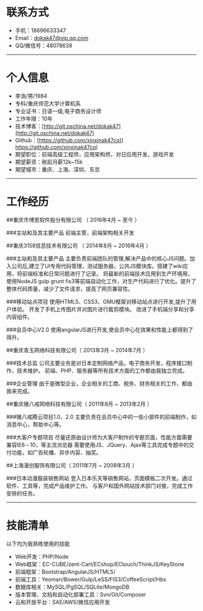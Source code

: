 # 联系方式

- 手机：18696633347
- Email：dokak47@vip.qq.com
- QQ/微信号：48078638

---

# 个人信息

 - 李浩/男/1984 
 - 专科/重庆师范大学计算机系 
 - 专业证书：日语一级,电子商务设计师 
 - 工作年限：10年
 - 技术博客：[http://git.oschina.net/dokak47](http://git.oschina.net/dokak47) 
 - Github：[https://github.com/xinxinak47cq]( https://github.com/xinxinak47cq)
 - 期望职位：前端高级工程师，应用架构师，对日应用开发，游戏开发
 - 期望薪资：税前月薪12k~15k
 - 期望城市：重庆、上海、深圳、东京
 
 ---
 
# 工作经历

##重庆市博恩软件股分有限公司 （ 2016年4月 ~ 至今 ） 
 
###主站和及其主要产品 
 前端主管，前端架构相关开发
 
##重庆3158信息技术有限公司 （ 2014年8月 ~ 2016年4月 ）
 
###主站和及其主要产品 
 主要负责前端团队的管理,解决产品中的核心JS问题。加入公司后,建立了UI专用代码管理，测试服务器，公共JS模块库。搭建了wiki应用，将前端标准和日常问题进行了记录。
 将最新的前端技术应用到生产环境用，使用NodeJS gulp grunt fis3等前端自动化工作，对生产代码进行了优化。提升了整体代码质量，减少了文件请求，提高了网页兼容性。
 
###移动站点项目 
 使用HTML5、CSS3、GMU框架对移动站点进行开发,提升了用户体验。
 开发了手机上传图片并对图片进行裁剪模块。
 改进了手机端分享和分享内容组件。
 
###会员中心V2.0
 使用angularJS进行开发,使会员中心在效果和性能上都得到了得升。

##重庆青玉网络科技有限公司（ 2013年3月 ~ 2014年7月 ）

###技术总监
公司主要业务是对日本定制网络产品，电子商务开发，程序接口制作，技术维护。
前端、PHP、服务器等所有技术方面的工作都由我独立完成。

###企业管理
由于是微型企业，企业相关的工商、税务、财务相关的工作，都由我来完成。

##重庆猪八戒网络科技有限公司（ 2011年8月 ~ 2013年2月 ）

###猪八戒腾云项目1.0、2.0
主要负责在会员中心中的一些小部件的前端制作，如消息中心，帮助中心等。

###大客户专题项目
尽量还原由设计师为大客户制作的专题页面，性能方面需要兼容IE6－10，等主流浏览器
需要使用JS、JQuery、Ajax等工具完成专题中的交付功能，如广告轮播、异步内容、抽奖。

##上海漫创服饰有限公司（ 2011年7月 ~ 2008年3月 ）

###日本动漫服装销售网站
登入日本乐天等销售网站，页面模板二次开发。通过软件、工具等，完成产品维护工作。
与客户和国外网站技术部门对接，完成工作安排的任务。

---

# 技能清单

以下均为我熟练使用的技能

- Web开发：PHP/Node
- Web框架：EC-CUBE/zent-Cart/ECshop/ECtouch/ThinkJS/KeyStone
- 前端框架：Bootstrap/AngularJS/HTML5/
- 前端工具：Yeoman/Bower/Gulp/LeSS/FIS3/CoffeeScript/Hbs
- 数据库相关：MySQL/PgSQL/SQLite/MongoDB
- 版本管理、文档和自动化部署工具：Svn/Git/Composer
- 云和开放平台：SAE/AWS/微信应用开发
